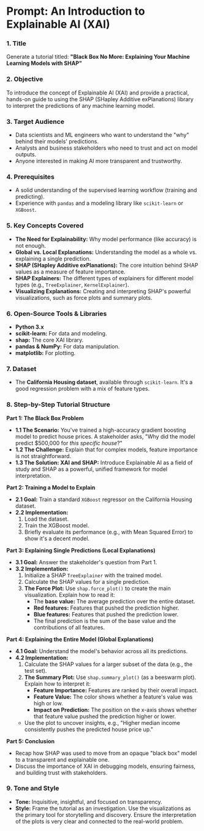 # Prompt: An Introduction to Explainable AI (XAI)

### 1. Title
Generate a tutorial titled: **"Black Box No More: Explaining Your Machine Learning Models with SHAP"**

### 2. Objective
To introduce the concept of Explainable AI (XAI) and provide a practical, hands-on guide to using the SHAP (SHapley Additive exPlanations) library to interpret the predictions of any machine learning model.

### 3. Target Audience
*   Data scientists and ML engineers who want to understand the "why" behind their models' predictions.
*   Analysts and business stakeholders who need to trust and act on model outputs.
*   Anyone interested in making AI more transparent and trustworthy.

### 4. Prerequisites
*   A solid understanding of the supervised learning workflow (training and predicting).
*   Experience with `pandas` and a modeling library like `scikit-learn` or `XGBoost`.

### 5. Key Concepts Covered
*   **The Need for Explainability:** Why model performance (like accuracy) is not enough.
*   **Global vs. Local Explanations:** Understanding the model as a whole vs. explaining a single prediction.
*   **SHAP (SHapley Additive exPlanations):** The core intuition behind SHAP values as a measure of feature importance.
*   **SHAP Explainers:** The different types of explainers for different model types (e.g., `TreeExplainer`, `KernelExplainer`).
*   **Visualizing Explanations:** Creating and interpreting SHAP's powerful visualizations, such as force plots and summary plots.

### 6. Open-Source Tools & Libraries
*   **Python 3.x**
*   **scikit-learn:** For data and modeling.
*   **shap:** The core XAI library.
*   **pandas & NumPy:** For data manipulation.
*   **matplotlib:** For plotting.

### 7. Dataset
*   The **California Housing dataset**, available through `scikit-learn`. It's a good regression problem with a mix of feature types.

### 8. Step-by-Step Tutorial Structure

**Part 1: The Black Box Problem**
*   **1.1 The Scenario:** You've trained a high-accuracy gradient boosting model to predict house prices. A stakeholder asks, "Why did the model predict $500,000 for *this specific house*?"
*   **1.2 The Challenge:** Explain that for complex models, feature importance is not straightforward.
*   **1.3 The Solution: XAI and SHAP:** Introduce Explainable AI as a field of study and SHAP as a powerful, unified framework for model interpretation.

**Part 2: Training a Model to Explain**
*   **2.1 Goal:** Train a standard `XGBoost` regressor on the California Housing dataset.
*   **2.2 Implementation:**
    1.  Load the dataset.
    2.  Train the XGBoost model.
    3.  Briefly evaluate its performance (e.g., with Mean Squared Error) to show it's a decent model.

**Part 3: Explaining Single Predictions (Local Explanations)**
*   **3.1 Goal:** Answer the stakeholder's question from Part 1.
*   **3.2 Implementation:**
    1.  Initialize a SHAP `TreeExplainer` with the trained model.
    2.  Calculate the SHAP values for a single prediction.
    3.  **The Force Plot:** Use `shap.force_plot()` to create the main visualization. Explain how to read it:
        *   The **base value:** The average prediction over the entire dataset.
        *   **Red features:** Features that pushed the prediction higher.
        *   **Blue features:** Features that pushed the prediction lower.
        *   The final prediction is the sum of the base value and the contributions of all features.

**Part 4: Explaining the Entire Model (Global Explanations)**
*   **4.1 Goal:** Understand the model's behavior across all its predictions.
*   **4.2 Implementation:**
    1.  Calculate the SHAP values for a larger subset of the data (e.g., the test set).
    2.  **The Summary Plot:** Use `shap.summary_plot()` (as a beeswarm plot). Explain how to interpret it:
        *   **Feature Importance:** Features are ranked by their overall impact.
        *   **Feature Value:** The color shows whether a feature's value was high or low.
        *   **Impact on Prediction:** The position on the x-axis shows whether that feature value pushed the prediction higher or lower.
    *   Use the plot to uncover insights, e.g., "Higher median income consistently pushes the predicted house price up."

**Part 5: Conclusion**
*   Recap how SHAP was used to move from an opaque "black box" model to a transparent and explainable one.
*   Discuss the importance of XAI in debugging models, ensuring fairness, and building trust with stakeholders.

### 9. Tone and Style
*   **Tone:** Inquisitive, insightful, and focused on transparency.
*   **Style:** Frame the tutorial as an investigation. Use the visualizations as the primary tool for storytelling and discovery. Ensure the interpretation of the plots is very clear and connected to the real-world problem.
